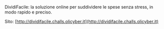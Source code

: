 DividiFacile: la soluzione online per suddividere le spese senza stress, in modo rapido e preciso.

Sito: [http://dividifacile.challs.olicyber.it](http://dividifacile.challs.olicyber.it)
